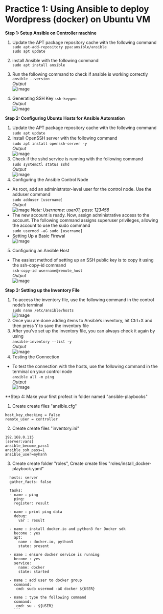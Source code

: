 
# Practice 1: Using Ansible to deploy Wordpress (docker) on Ubuntu VM  

**Step 1: Setup Ansible on Controller machine**  

1. Update the APT package repository cache with the following command  
```sudo apt-add-repository ppa:ansible/ansible```  
```sudo apt update```  
2. install Ansible with the following command  
```sudo apt install ansible```  
3. Run the following command to check if ansible is working correctly  
```ansible --version```   
*Output*  
![image](https://user-images.githubusercontent.com/46991949/117783891-29f47c80-b26d-11eb-8355-9c4abc0248fa.png)

4. Generating SSH Key
```ssh-keygen```  
*Output*  
![image](https://user-images.githubusercontent.com/46991949/117784349-adae6900-b26d-11eb-90f4-06f2dca41519.png)

**Step 2: Configuring Ubuntu Hosts for Ansible Automation**

1. Update the APT package repository cache with the following command  
```sudo apt update```  
2. Install OpenSSH server with the following command  
```sudo apt install openssh-server -y```  
*Output*  
![image](https://user-images.githubusercontent.com/46991949/117784792-1e558580-b26e-11eb-9c26-3ada9eb0b576.png)
3. Check if the sshd service is running with the following command  
```sudo systemctl status sshd```  
*Output*  
![image](https://user-images.githubusercontent.com/46991949/117784969-4e9d2400-b26e-11eb-801b-50acd10ba7ad.png)
4. Configuring the Ansible Control Node  
* As root, add an administrator-level user for the control node. Use the adduser command  
```sudo adduser [username]```  
*Output*  
![image](https://user-images.githubusercontent.com/46991949/117825259-61791e00-b299-11eb-9fe8-a7e262c4bede.png)
*Note: Username: user01, pass: 123456*  
* The new account is ready. Now, assign administrative access to the account. The following command assigns superuser privileges, allowing the account to use the sudo command  
```sudo usermod -aG sudo [username]```  
* Setting Up a Basic Firewal  
![image](https://user-images.githubusercontent.com/46991949/118068418-8c17c380-b3cc-11eb-9d31-c78a15d2119c.png)
5. Configuring an Ansible Host  
* The easiest method of setting up an SSH public key is to copy it using the ssh-copy-id command  
```ssh-copy-id username@remote_host```  
*Output*  
![image](https://user-images.githubusercontent.com/46991949/117826714-933eb480-b29a-11eb-8b58-97261d4cbb0d.png)

**Step 3: Setting up the Inventory File**  

1. To access the inventory file, use the following command in the control node’s terminal  
```sudo nano /etc/ansible/hosts```  
![image](https://user-images.githubusercontent.com/46991949/117827787-7d7dbf00-b29b-11eb-9ab6-a0e624af7114.png)
2.  Once you are done adding items to Ansible’s inventory, hit Ctrl+X and then press Y to save the inventory file  
3.  After you’ve set up the inventory file, you can always check it again by using  
```ansible-inventory --list -y```  
*Output*  
![image](https://user-images.githubusercontent.com/46991949/117828046-b0c04e00-b29b-11eb-937b-c5014439e134.png)
4. Testing the Connection  
* To test the connection with the hosts, use the following command in the terminal on your control node  
```ansible all -m ping```  
*Output*  
![image](https://user-images.githubusercontent.com/46991949/117828830-67243300-b29c-11eb-98ff-a8812de212da.png)

**Step 4: Make your first profect in folder named "ansible-playbooks"  

1. Create create files "ansible.cfg"  
```[defaults]
host_key_checking = False
remote_user = controller
```    
2. Create create files "inventory.ini"
```[server]
192.168.0.115
[server:vars]
ansible_become_pass1
ansible_ssh_pass=1
ansible_user=myhanh
```  
3. Create create folder "roles", Create create files "roles/install_docker-playbook.yaml"
```- name : install docker
  hosts: server
  gather_facts: false

  tasks:
  - name : ping
    ping:
    register: result

  - name : print ping data
    debug:
      var : result

  - name : install docker.io and python3 for Docker sdk
    become : yes
    apt: 
      name : docker.io, python3
      state: present
  
  - name : ensure docker service is running
    become : yes
    service: 
      name: docker
      state: started
   
  - name : add user to docker group
    command:
     cmd: sudo usermod -aG docker ${USER}

  - name : type the following command
    command: 
     cmd: su - ${USER}
    ```
    

